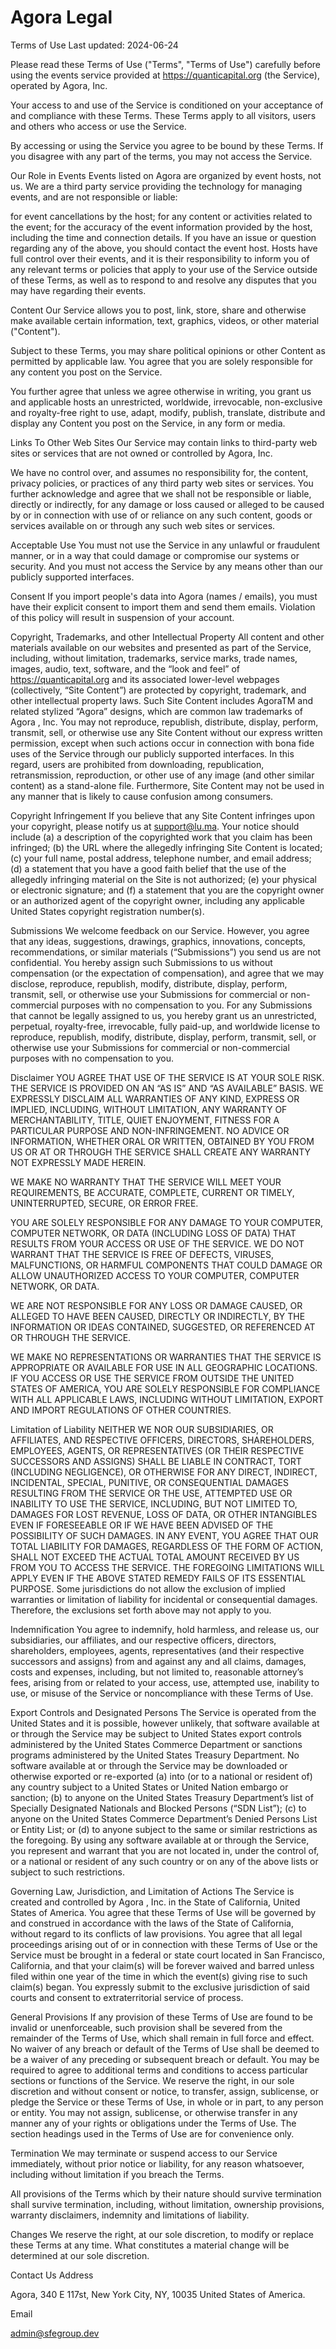 # Agora Legal

Terms of Use
Last updated: 2024-06-24

Please read these Terms of Use ("Terms", "Terms of Use") carefully before using the events service provided at https://quanticapital.org (the Service), operated by Agora, Inc.

Your access to and use of the Service is conditioned on your acceptance of and compliance with these Terms. These Terms apply to all visitors, users and others who access or use the Service.

By accessing or using the Service you agree to be bound by these Terms. If you disagree with any part of the terms, you may not access the Service.

Our Role in Events
Events listed on Agora are organized by event hosts, not us. We are a third party service providing the technology for managing events, and are not responsible or liable:

for event cancellations by the host;
for any content or activities related to the event;
for the accuracy of the event information provided by the host, including the time and connection details.
If you have an issue or question regarding any of the above, you should contact the event host. Hosts have full control over their events, and it is their responsibility to inform you of any relevant terms or policies that apply to your use of the Service outside of these Terms, as well as to respond to and resolve any disputes that you may have regarding their events.

Content
Our Service allows you to post, link, store, share and otherwise make available certain information, text, graphics, videos, or other material ("Content").

Subject to these Terms, you may share political opinions or other Content as permitted by applicable law. You agree that you are solely responsible for any content you post on the Service.

You further agree that unless we agree otherwise in writing, you grant us and applicable hosts an unrestricted, worldwide, irrevocable, non-exclusive and royalty-free right to use, adapt, modify, publish, translate, distribute and display any Content you post on the Service, in any form or media.

Links To Other Web Sites
Our Service may contain links to third-party web sites or services that are not owned or controlled by Agora, Inc.

We have no control over, and assumes no responsibility for, the content, privacy policies, or practices of any third party web sites or services. You further acknowledge and agree that we shall not be responsible or liable, directly or indirectly, for any damage or loss caused or alleged to be caused by or in connection with use of or reliance on any such content, goods or services available on or through any such web sites or services.

Acceptable Use
You must not use the Service in any unlawful or fraudulent manner, or in a way that could damage or compromise our systems or security. And you must not access the Service by any means other than our publicly supported interfaces.

Consent
If you import people's data into Agora (names / emails), you must have their explicit consent to import them and send them emails. Violation of this policy will result in suspension of your account.

Copyright, Trademarks, and other Intellectual Property
All content and other materials available on our websites and presented as part of the Service, including, without limitation, trademarks, service marks, trade names, images, audio, text, software, and the “look and feel” of https://quanticapital.org and its associated lower-level webpages (collectively, “Site Content”) are protected by copyright, trademark, and other intellectual property laws. Such Site Content includes AgoraTM and related stylized “Agora” designs, which are common law trademarks of Agora , Inc. You may not reproduce, republish, distribute, display, perform, transmit, sell, or otherwise use any Site Content without our express written permission, except when such actions occur in connection with bona fide uses of the Service through our publicly supported interfaces. In this regard, users are prohibited from downloading, republication, retransmission, reproduction, or other use of any image (and other similar content) as a stand-alone file. Furthermore, Site Content may not be used in any manner that is likely to cause confusion among consumers.

Copyright Infringement
If you believe that any Site Content infringes upon your copyright, please notify us at support@lu.ma. Your notice should include (a) a description of the copyrighted work that you claim has been infringed; (b) the URL where the allegedly infringing Site Content is located; (c) your full name, postal address, telephone number, and email address; (d) a statement that you have a good faith belief that the use of the allegedly infringing material on the Site is not authorized; (e) your physical or electronic signature; and (f) a statement that you are the copyright owner or an authorized agent of the copyright owner, including any applicable United States copyright registration number(s).

Submissions
We welcome feedback on our Service. However, you agree that any ideas, suggestions, drawings, graphics, innovations, concepts, recommendations, or similar materials (“Submissions”) you send us are not confidential. You hereby assign such Submissions to us without compensation (or the expectation of compensation), and agree that we may disclose, reproduce, republish, modify, distribute, display, perform, transmit, sell, or otherwise use your Submissions for commercial or non-commercial purposes with no compensation to you. For any Submissions that cannot be legally assigned to us, you hereby grant us an unrestricted, perpetual, royalty-free, irrevocable, fully paid-up, and worldwide license to reproduce, republish, modify, distribute, display, perform, transmit, sell, or otherwise use your Submissions for commercial or non-commercial purposes with no compensation to you.

Disclaimer
YOU AGREE THAT USE OF THE SERVICE IS AT YOUR SOLE RISK. THE SERVICE IS PROVIDED ON AN “AS IS” AND “AS AVAILABLE” BASIS. WE EXPRESSLY DISCLAIM ALL WARRANTIES OF ANY KIND, EXPRESS OR IMPLIED, INCLUDING, WITHOUT LIMITATION, ANY WARRANTY OF MERCHANTABILITY, TITLE, QUIET ENJOYMENT, FITNESS FOR A PARTICULAR PURPOSE AND NON-INFRINGEMENT. NO ADVICE OR INFORMATION, WHETHER ORAL OR WRITTEN, OBTAINED BY YOU FROM US OR AT OR THROUGH THE SERVICE SHALL CREATE ANY WARRANTY NOT EXPRESSLY MADE HEREIN.

WE MAKE NO WARRANTY THAT THE SERVICE WILL MEET YOUR REQUIREMENTS, BE ACCURATE, COMPLETE, CURRENT OR TIMELY, UNINTERRUPTED, SECURE, OR ERROR FREE.

YOU ARE SOLELY RESPONSIBLE FOR ANY DAMAGE TO YOUR COMPUTER, COMPUTER NETWORK, OR DATA (INCLUDING LOSS OF DATA) THAT RESULTS FROM YOUR ACCESS OR USE OF THE SERVICE. WE DO NOT WARRANT THAT THE SERVICE IS FREE OF DEFECTS, VIRUSES, MALFUNCTIONS, OR HARMFUL COMPONENTS THAT COULD DAMAGE OR ALLOW UNAUTHORIZED ACCESS TO YOUR COMPUTER, COMPUTER NETWORK, OR DATA.

WE ARE NOT RESPONSIBLE FOR ANY LOSS OR DAMAGE CAUSED, OR ALLEGED TO HAVE BEEN CAUSED, DIRECTLY OR INDIRECTLY, BY THE INFORMATION OR IDEAS CONTAINED, SUGGESTED, OR REFERENCED AT OR THROUGH THE SERVICE.

WE MAKE NO REPRESENTATIONS OR WARRANTIES THAT THE SERVICE IS APPROPRIATE OR AVAILABLE FOR USE IN ALL GEOGRAPHIC LOCATIONS. IF YOU ACCESS OR USE THE SERVICE FROM OUTSIDE THE UNITED STATES OF AMERICA, YOU ARE SOLELY RESPONSIBLE FOR COMPLIANCE WITH ALL APPLICABLE LAWS, INCLUDING WITHOUT LIMITATION, EXPORT AND IMPORT REGULATIONS OF OTHER COUNTRIES.

Limitation of Liability
NEITHER WE NOR OUR SUBSIDIARIES, OR AFFILIATES, AND RESPECTIVE OFFICERS, DIRECTORS, SHAREHOLDERS, EMPLOYEES, AGENTS, OR REPRESENTATIVES (OR THEIR RESPECTIVE SUCCESSORS AND ASSIGNS) SHALL BE LIABLE IN CONTRACT, TORT (INCLUDING NEGLIGENCE), OR OTHERWISE FOR ANY DIRECT, INDIRECT, INCIDENTAL, SPECIAL, PUNITIVE, OR CONSEQUENTIAL DAMAGES RESULTING FROM THE SERVICE OR THE USE, ATTEMPTED USE OR INABILITY TO USE THE SERVICE, INCLUDING, BUT NOT LIMITED TO, DAMAGES FOR LOST REVENUE, LOSS OF DATA, OR OTHER INTANGIBLES EVEN IF FORESEEABLE OR IF WE HAVE BEEN ADVISED OF THE POSSIBILITY OF SUCH DAMAGES. IN ANY EVENT, YOU AGREE THAT OUR TOTAL LIABILITY FOR DAMAGES, REGARDLESS OF THE FORM OF ACTION, SHALL NOT EXCEED THE ACTUAL TOTAL AMOUNT RECEIVED BY US FROM YOU TO ACCESS THE SERVICE. THE FOREGOING LIMITATIONS WILL APPLY EVEN IF THE ABOVE STATED REMEDY FAILS OF ITS ESSENTIAL PURPOSE. Some jurisdictions do not allow the exclusion of implied warranties or limitation of liability for incidental or consequential damages. Therefore, the exclusions set forth above may not apply to you.

Indemnification
You agree to indemnify, hold harmless, and release us, our subsidiaries, our affiliates, and our respective officers, directors, shareholders, employees, agents, representatives (and their respective successors and assigns) from and against any and all claims, damages, costs and expenses, including, but not limited to, reasonable attorney’s fees, arising from or related to your access, use, attempted use, inability to use, or misuse of the Service or noncompliance with these Terms of Use.

Export Controls and Designated Persons
The Service is operated from the United States and it is possible, however unlikely, that software available at or through the Service may be subject to United States export controls administered by the United States Commerce Department or sanctions programs administered by the United States Treasury Department. No software available at or through the Service may be downloaded or otherwise exported or re-exported (a) into (or to a national or resident of) any country subject to a United States or United Nation embargo or sanction; (b) to anyone on the United States Treasury Department’s list of Specially Designated Nationals and Blocked Persons (“SDN List”); (c) to anyone on the United States Commerce Department’s Denied Persons List or Entity List; or (d) to anyone subject to the same or similar restrictions as the foregoing. By using any software available at or through the Service, you represent and warrant that you are not located in, under the control of, or a national or resident of any such country or on any of the above lists or subject to such restrictions.

Governing Law, Jurisdiction, and Limitation of Actions
The Service is created and controlled by Agora , Inc. in the State of California, United States of America. You agree that these Terms of Use will be governed by and construed in accordance with the laws of the State of California, without regard to its conflicts of law provisions. You agree that all legal proceedings arising out of or in connection with these Terms of Use or the Service must be brought in a federal or state court located in San Francisco, California, and that your claim(s) will be forever waived and barred unless filed within one year of the time in which the event(s) giving rise to such claim(s) began. You expressly submit to the exclusive jurisdiction of said courts and consent to extraterritorial service of process.

General Provisions
If any provision of these Terms of Use are found to be invalid or unenforceable, such provision shall be severed from the remainder of the Terms of Use, which shall remain in full force and effect. No waiver of any breach or default of the Terms of Use shall be deemed to be a waiver of any preceding or subsequent breach or default. You may be required to agree to additional terms and conditions to access particular sections or functions of the Service. We reserve the right, in our sole discretion and without consent or notice, to transfer, assign, sublicense, or pledge the Service or these Terms of Use, in whole or in part, to any person or entity. You may not assign, sublicense, or otherwise transfer in any manner any of your rights or obligations under the Terms of Use. The section headings used in the Terms of Use are for convenience only.

Termination
We may terminate or suspend access to our Service immediately, without prior notice or liability, for any reason whatsoever, including without limitation if you breach the Terms.

All provisions of the Terms which by their nature should survive termination shall survive termination, including, without limitation, ownership provisions, warranty disclaimers, indemnity and limitations of liability.

Changes
We reserve the right, at our sole discretion, to modify or replace these Terms at any time. What constitutes a material change will be determined at our sole discretion.

Contact Us
Address

Agora, 340 E 117st, New York City, NY, 10035 United States of America.

Email

admin@sfegroup.dev

